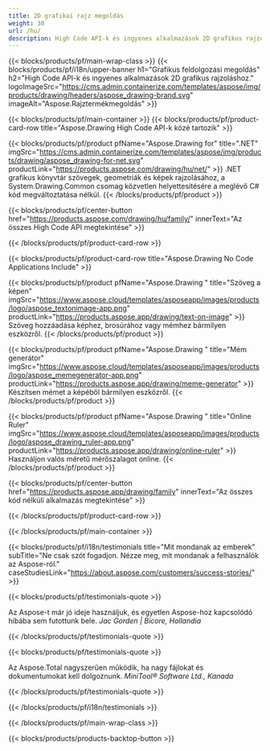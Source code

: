 ```yaml
---
title: 2D grafikai rajz megoldás 
weight: 30
url: /hu/
description: High Code API-k és ingyenes alkalmazások 2D grafikus rajzoláshoz. Képes szöveget, vonalakat, görbéket és ábrákat rajzolni, valamint képeket különböző formátumokba konvertálni.
---
```


{{< blocks/products/pf/main-wrap-class >}}
{{< blocks/products/pf/i18n/upper-banner h1="Grafikus feldolgozási megoldás" h2="High Code API-k és ingyenes alkalmazások 2D grafikus rajzoláshoz." logoImageSrc="https://cms.admin.containerize.com/templates/aspose/img/products/drawing/headers/aspose_drawing-brand.svg" imageAlt="Aspose.Rajztermékmegoldás" >}}

{{< blocks/products/pf/main-container >}}
{{< blocks/products/pf/product-card-row title="Aspose.Drawing High Code API-k közé tartozik" >}}

{{< blocks/products/pf/product pfName="Aspose.Drawing for" title=".NET" imgSrc="https://cms.admin.containerize.com/templates/aspose/img/products/drawing/aspose_drawing-for-net.svg" productLink="https://products.aspose.com/drawing/hu/net/" >}}
.NET grafikus könyvtár szövegek, geometriák és képek rajzolásához, a System.Drawing.Common csomag közvetlen helyettesítésére a meglévő C# kód megváltoztatása nélkül.
{{< /blocks/products/pf/product >}}

{{< blocks/products/pf/center-button href="https://products.aspose.com/drawing/hu/family/" innerText="Az összes High Code API megtekintése" >}}

{{< /blocks/products/pf/product-card-row >}}

{{< blocks/products/pf/product-card-row title="Aspose.Drawing No Code Applications Include" >}}

{{< blocks/products/pf/product pfName="Aspose.Drawing " title="Szöveg a képen" imgSrc="https://www.aspose.cloud/templates/asposeapp/images/products/logo/aspose_textonimage-app.png" productLink="https://products.aspose.app/drawing/text-on-image" >}}
Szöveg hozzáadása képhez, brosúrához vagy mémhez bármilyen eszközről.
{{< /blocks/products/pf/product >}}

{{< blocks/products/pf/product pfName="Aspose.Drawing " title="Mém generátor" imgSrc="https://www.aspose.cloud/templates/asposeapp/images/products/logo/aspose_memegenerator-app.png" productLink="https://products.aspose.app/drawing/meme-generator" >}}
Készítsen mémet a képéből bármilyen eszközről.
{{< /blocks/products/pf/product >}}

{{< blocks/products/pf/product pfName="Aspose.Drawing " title="Online Ruler" imgSrc="https://www.aspose.cloud/templates/asposeapp/images/products/logo/aspose_drawing_ruler-app.png" productLink="https://products.aspose.app/drawing/online-ruler" >}}
Használjon valós méretű mérőszalagot online.
{{< /blocks/products/pf/product >}}

{{< blocks/products/pf/center-button href="https://products.aspose.app/drawing/family" innerText="Az összes kód nélküli alkalmazás megtekintése" >}}

{{< /blocks/products/pf/product-card-row >}}

{{< /blocks/products/pf/main-container >}}

{{< blocks/products/pf/i18n/testimonials title="Mit mondanak az emberek" subTitle="Ne csak szót fogadjon. Nézze meg, mit mondanak a felhasználók az Aspose-ról." caseStudiesLink="https://about.aspose.com/customers/success-stories/" >}}

{{< blocks/products/pf/testimonials-quote >}}
<p class="first">
 Az Aspose-t már jó ideje használjuk, és egyetlen Aspose-hoz kapcsolódó hibába sem futottunk bele.
 <em>
  Jac Gorden | Bicore, Hollandia
 </em>
</p>

{{< /blocks/products/pf/testimonials-quote >}}

{{< blocks/products/pf/testimonials-quote >}}
<p class="second">
 Az Aspose.Total nagyszerűen működik, ha nagy fájlokat és dokumentumokat kell dolgoznunk.
 <em>
  MiniTool® Software Ltd., Kanada
 </em>
</p>

{{< /blocks/products/pf/testimonials-quote >}}

{{< /blocks/products/pf/i18n/testimonials >}}

{{< /blocks/products/pf/main-wrap-class >}}

{{< blocks/products/products-backtop-button >}}

